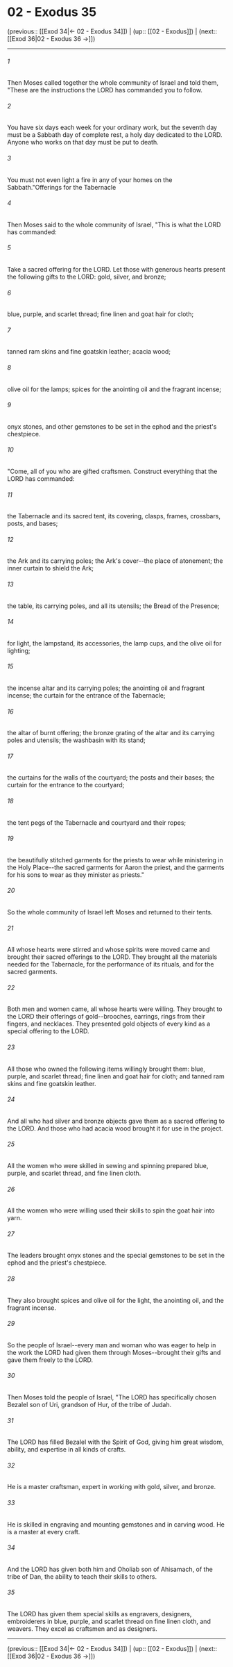 # 02 - Exodus 35

(previous:: [[Exod 34|← 02 - Exodus 34]]) | (up:: [[02 - Exodus]]) | (next:: [[Exod 36|02 - Exodus 36 →]])

***


###### 1 
Then Moses called together the whole community of Israel and told them, "These are the instructions the LORD has commanded you to follow. 

###### 2 
You have six days each week for your ordinary work, but the seventh day must be a Sabbath day of complete rest, a holy day dedicated to the LORD. Anyone who works on that day must be put to death. 

###### 3 
You must not even light a fire in any of your homes on the Sabbath."Offerings for the Tabernacle 

###### 4 
Then Moses said to the whole community of Israel, "This is what the LORD has commanded: 

###### 5 
Take a sacred offering for the LORD. Let those with generous hearts present the following gifts to the LORD: gold, silver, and bronze; 

###### 6 
blue, purple, and scarlet thread; fine linen and goat hair for cloth; 

###### 7 
tanned ram skins and fine goatskin leather; acacia wood; 

###### 8 
olive oil for the lamps; spices for the anointing oil and the fragrant incense; 

###### 9 
onyx stones, and other gemstones to be set in the ephod and the priest's chestpiece. 

###### 10 
"Come, all of you who are gifted craftsmen. Construct everything that the LORD has commanded: 

###### 11 
the Tabernacle and its sacred tent, its covering, clasps, frames, crossbars, posts, and bases; 

###### 12 
the Ark and its carrying poles; the Ark's cover--the place of atonement; the inner curtain to shield the Ark; 

###### 13 
the table, its carrying poles, and all its utensils; the Bread of the Presence; 

###### 14 
for light, the lampstand, its accessories, the lamp cups, and the olive oil for lighting; 

###### 15 
the incense altar and its carrying poles; the anointing oil and fragrant incense; the curtain for the entrance of the Tabernacle; 

###### 16 
the altar of burnt offering; the bronze grating of the altar and its carrying poles and utensils; the washbasin with its stand; 

###### 17 
the curtains for the walls of the courtyard; the posts and their bases; the curtain for the entrance to the courtyard; 

###### 18 
the tent pegs of the Tabernacle and courtyard and their ropes; 

###### 19 
the beautifully stitched garments for the priests to wear while ministering in the Holy Place--the sacred garments for Aaron the priest, and the garments for his sons to wear as they minister as priests." 

###### 20 
So the whole community of Israel left Moses and returned to their tents. 

###### 21 
All whose hearts were stirred and whose spirits were moved came and brought their sacred offerings to the LORD. They brought all the materials needed for the Tabernacle, for the performance of its rituals, and for the sacred garments. 

###### 22 
Both men and women came, all whose hearts were willing. They brought to the LORD their offerings of gold--brooches, earrings, rings from their fingers, and necklaces. They presented gold objects of every kind as a special offering to the LORD. 

###### 23 
All those who owned the following items willingly brought them: blue, purple, and scarlet thread; fine linen and goat hair for cloth; and tanned ram skins and fine goatskin leather. 

###### 24 
And all who had silver and bronze objects gave them as a sacred offering to the LORD. And those who had acacia wood brought it for use in the project. 

###### 25 
All the women who were skilled in sewing and spinning prepared blue, purple, and scarlet thread, and fine linen cloth. 

###### 26 
All the women who were willing used their skills to spin the goat hair into yarn. 

###### 27 
The leaders brought onyx stones and the special gemstones to be set in the ephod and the priest's chestpiece. 

###### 28 
They also brought spices and olive oil for the light, the anointing oil, and the fragrant incense. 

###### 29 
So the people of Israel--every man and woman who was eager to help in the work the LORD had given them through Moses--brought their gifts and gave them freely to the LORD. 

###### 30 
Then Moses told the people of Israel, "The LORD has specifically chosen Bezalel son of Uri, grandson of Hur, of the tribe of Judah. 

###### 31 
The LORD has filled Bezalel with the Spirit of God, giving him great wisdom, ability, and expertise in all kinds of crafts. 

###### 32 
He is a master craftsman, expert in working with gold, silver, and bronze. 

###### 33 
He is skilled in engraving and mounting gemstones and in carving wood. He is a master at every craft. 

###### 34 
And the LORD has given both him and Oholiab son of Ahisamach, of the tribe of Dan, the ability to teach their skills to others. 

###### 35 
The LORD has given them special skills as engravers, designers, embroiderers in blue, purple, and scarlet thread on fine linen cloth, and weavers. They excel as craftsmen and as designers.

***

(previous:: [[Exod 34|← 02 - Exodus 34]]) | (up:: [[02 - Exodus]]) | (next:: [[Exod 36|02 - Exodus 36 →]])
